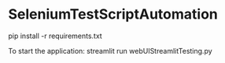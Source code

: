 # SeleniumTestScriptAutomation


pip install -r requirements.txt



To start the application:
streamlit run webUIStreamlitTesting.py
